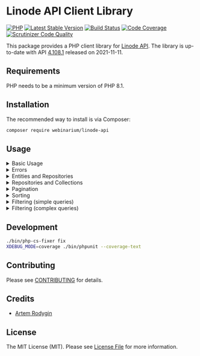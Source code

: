 # Linode API Client Library

[![PHP](https://img.shields.io/badge/PHP-8.1%2B-blue.svg)](https://secure.php.net/migration81)
[![Latest Stable Version](https://poser.pugx.org/webinarium/linode-api/v/stable)](https://packagist.org/packages/webinarium/linode-api)
[![Build Status](https://travis-ci.com/webinarium/linode-api.svg?branch=master)](https://travis-ci.com/github/webinarium/linode-api)
[![Code Coverage](https://scrutinizer-ci.com/g/webinarium/linode-api/badges/coverage.png?b=master)](https://scrutinizer-ci.com/g/webinarium/linode-api/?branch=master)
[![Scrutinizer Code Quality](https://scrutinizer-ci.com/g/webinarium/linode-api/badges/quality-score.png?b=master)](https://scrutinizer-ci.com/g/webinarium/linode-api/?branch=master)

This package provides a PHP client library for [Linode API](https://www.linode.com/docs/api/).
The library is up-to-date with API [4.108.1](https://www.linode.com/docs/products/tools/api/release-notes/) released on 2021-11-11.

## Requirements

PHP needs to be a minimum version of PHP 8.1.

## Installation

The recommended way to install is via Composer:

```bash
composer require webinarium/linode-api
```

## Usage

<details>
<summary>Basic Usage</summary>
<br>

Access to all API endpoints goes through an instance of `LinodeClient` class, which you have to create first:

```php
use Linode\LinodeClient;

$client = new LinodeClient();

$regions = $client->regions->findAll();
```

The example above creates an unauthenticated client which is enough to access few public endpoints like _regions_ or _kernels_.
To access your private data you need to provide `LinodeClient` with your access token:

```php
use Linode\LinodeClient;

$client = new LinodeClient('03d084436a6c91fbafd5c4b20c82e5056a2e9ce1635920c30dc8d81dc7a6665c');

$linodes = $client->linodes->findAll();
```

Access token can be a manually generated _Personal Access Token_ or a retrieved one from OAuth workflow.
You can use [oauth2-linode](https://github.com/webinarium/oauth2-linode) library to authenticate in Linode using OAuth.
</details>

<details>
<summary>Errors</summary>
<br>

Any API request to Linode can fail.
In this case Linode API returns list of errors, each consists of `reason` (a human-readable error message, always included) and `field` (a specific field in the submitted JSON, `null` when not applicable).

The library throws a `LinodeException` each time a request is failed.
The message of the exception is always a message of the first error in the errors list.
You can also get all errors from the exception using its `getErrors` function.

```php
use Linode\Exception\LinodeException;
use Linode\LinodeClient;
use Linode\LinodeInstances\Linode;

$client = new LinodeClient('03d084436a6c91fbafd5c4b20c82e5056a2e9ce1635920c30dc8d81dc7a6665c');

try {
    $linode = $client->linodes->create([
        Linode::FIELD_TYPE   => 'g6-standard-2',
        Linode::FIELD_REGION => 'us-east',
    ]);
}
catch (LinodeException $exception) {
    // This is the same as the reason of the very first error below.
    $message = $exception->getMessage();

    foreach ($exception->getErrors() as $error) {
        echo $error->field;
        echo $error->reason;
    }
}
```
</details>

<details>
<summary>Entities and Repositories</summary>
<br>

The library provides an _entity_ class for every object returned by Linode API - _linodes_, _images_, _nodebalancers_, whatever.
All entities are read-only, the data are accessible through properties.

Also, there is a dedicated repository for entity of each type. Most of the repositories are available through the `LinodeClient` class:

```php
use Linode\LinodeClient;
use Linode\LinodeInstances\Linode;
use Linode\LinodeInstances\LinodeRepositoryInterface;

$client = new LinodeClient('03d084436a6c91fbafd5c4b20c82e5056a2e9ce1635920c30dc8d81dc7a6665c');

/** @var LinodeRepositoryInterface $repository */
$repository = $client->linodes;

/** @var Linode $linode */
$linode = $repository->find(123);

echo $linode->label;
echo $linode->hypervisor;
```

Some entities are nested, for example `DomainRecord` objects always belong to some `Domain` object.
A repository for such nested entities should be taken from corresponding parent entity.
The `LinodeClient` class contains repositories for root entities only.

```php
use Linode\Domains\Domain;
use Linode\Domains\DomainRecord;
use Linode\LinodeClient;

$client = new LinodeClient('03d084436a6c91fbafd5c4b20c82e5056a2e9ce1635920c30dc8d81dc7a6665c');

/** @var Domain $domain */
$domain = $client->domains->findOneBy([
    Domain::FIELD_DOMAIN => 'example.com',
]);

/** @var DomainRecord[] $records */
$records = $domain->records->findAll();

foreach ($records as $record) {
    echo $record->type;
}
```

To make it easier to find corresponding entity and repository, the library sources are structured the same way as the original API documentation.
</details>

<details>
<summary>Repositories and Collections</summary>
<br>

Each repository implements `Linode\RepositoryInterface` and provides two following functions.

The `find` function searches for an entity by its ID:

```php
use Linode\LinodeClient;
use Linode\LinodeInstances\Linode;

$client = new LinodeClient('03d084436a6c91fbafd5c4b20c82e5056a2e9ce1635920c30dc8d81dc7a6665c');

/** @var Linode $linode */
$linode = $client->linodes->find(123);
```

The `findAll` function returns all entities of the type as a `Linode\EntityCollection` object.
Such object implements standard `Countable` and `Iterator` interfaces:

```php
use Linode\LinodeClient;
use Linode\LinodeInstances\Linode;

$client = new LinodeClient('03d084436a6c91fbafd5c4b20c82e5056a2e9ce1635920c30dc8d81dc7a6665c');

/** @var Linode[] $linodes */
$linodes = $client->linodes->findAll();

printf('Found %d linode(s).', count($linodes));

foreach ($linodes as $linode) {
    // ...
}
```
</details>

<details>
<summary>Pagination</summary>
<br>

When you are retrieving a list of objects from Linode API, the API returns the list paginated.
To make your life easier, the library manages the pagination for you internally, so you can work with a list of entities as with a simple array.

For example, let's assume you have 270 linodes in your account and need to enumerate their labels:

```php
use Linode\LinodeClient;

$client = new LinodeClient('03d084436a6c91fbafd5c4b20c82e5056a2e9ce1635920c30dc8d81dc7a6665c');

$linodes = $client->linodes->findAll();

foreach ($linodes as $linode) {
    echo $linode->label;
}
```

When you call `findAll` function in this example, only first 100 entities are loaded (100 is a default page size in the API).
Once you reach 101st entity in your enumeration, the library makes another call for next 100 linodes, and so on.
As result, the library will make three API requests for your 270 linodes, but it's completely transparent for you.
Of course, extra requests are performed only when needed, so if you break your enumeration in the middle, remaining entities won't be requested at all.

Also, the retrieved entities are cached per collection, so it's safe to enumerate the same collection multiple times:

```php
use Linode\LinodeClient;

$client = new LinodeClient('03d084436a6c91fbafd5c4b20c82e5056a2e9ce1635920c30dc8d81dc7a6665c');

$linodes = $client->linodes->findAll();

// This will make three API requests.
foreach ($linodes as $linode) {
    echo $linode->label;
}

// This will make no API requests at all.
foreach ($linodes as $linode) {
    echo $linode->type;
}

$linodes2 = $client->linodes->findAll();

// This will make three API requests again, as this is another collection.
foreach ($linodes2 as $linode) {
    echo $linode->type;
}
```
</details>

<details>
<summary>Sorting</summary>
<br>

The Linode API supports sorting of the requested objects, which can be specified in two optional parameters of the `findAll` function:

```php
use Linode\LinodeClient;
use Linode\LinodeInstances\Linode;
use Linode\RepositoryInterface;

$client = new LinodeClient('03d084436a6c91fbafd5c4b20c82e5056a2e9ce1635920c30dc8d81dc7a6665c');

$linodes = $client->linodes->findAll(Linode::FIELD_LABEL, RepositoryInterface::SORT_DESC);
```

The first parameter is the name of the field to sort entities by.
Every entity class contains useful constants so you don't have to hardcode field names.

The second parameter is a sorting direction and equals to `Linode\RepositoryInterface::SORT_ASC` if omitted.
</details>

<details>
<summary>Filtering (simple queries)</summary>
<br>

The Linode API supports filtering of the requested objects, which is addressed by the same `Linode\RepositoryInterface` interface via `findBy`, `findOneBy`, and `query` functions.

The `findBy` function accepts array of criterias as the first parameter.
All the criterias are joined via logical `AND` operation.

```php
use Linode\LinodeClient;
use Linode\LinodeInstances\Linode;

$client = new LinodeClient('03d084436a6c91fbafd5c4b20c82e5056a2e9ce1635920c30dc8d81dc7a6665c');

$linodes = $client->linodes->findBy([
    Linode::FIELD_REGION => 'us-west',
    Linode::FIELD_TAGS   => 'app-server',
]);
```

Second and third parameters of the function are for sorting and work exactly as the corresponding parameters of the `findAll` function.

The `findBy` function returns a collection, which can be empty if nothing is found.
When you need to retrieve a single object using filters, you may use the `findOneBy` function, which accepts an array of criterias as the only parameter.

```php
use Linode\LinodeClient;
use Linode\LinodeInstances\Linode;

$client = new LinodeClient('03d084436a6c91fbafd5c4b20c82e5056a2e9ce1635920c30dc8d81dc7a6665c');

$linode = $client->linodes->findOneBy([
    Linode::FIELD_LABEL => 'mysql-server-02',
]);
```

If nothing is found, the function returns `null`.
If more than one entity is found, the function raises a `LinodeException`.
</details>

<details>
<summary>Filtering (complex queries)</summary>
<br>

The last of functions mentioned above - `query` - lets you make complex requests using query language of the Linode API.

The API query language assumes you convert your conditions to JSON, which actually makes them hard to read, debug, and maintain.
For example, current API documentation suggests the following JSON object to get all Linode Types which are either _standard_ or _highmem_ class, or have between 12 and 20 vcpus:

```json
{
  "+or": [
    {
      "+or": [
        {
          "class": "standard"
        },
        {
          "class": "highmem"
        }
      ]
    },
    {
      "+and": [
        {
          "vcpus": {
            "+gte": 12
          }
        },
        {
          "vcpus": {
            "+lte": 20
          }
        }
      ]
    }
  ]
}
```

The `query` function lets you write your conditions using more human-readable expressions which are passed as a string to the first parameter.
The above example can be implemented as following:

```php
use Linode\LinodeClient;

$client = new LinodeClient();

$types = $client->linodeTypes->query('(class == "standard" or class == "highmem") or (vcpus >= 12 and vcpus <= 20)');

foreach ($types as $type) {
    echo $type->class;
    echo $type->vcpus;
}
```

All Linode API operators are supported by the library using following lexems:

<table>
<tr><td>==</td><td>equals</td></tr>
<tr><td>!=</td><td>doesn't equal</td></tr>
<tr><td><</td><td>is greater than</td></tr>
<tr><td><=</td><td>is less than or equal to</td></tr>
<tr><td>></td><td>is greater than</td></tr>
<tr><td>>=</td><td>is greater than or equal to</td></tr>
<tr><td>~</td><td>contains a substring</td></tr>
</table>

In case of syntax error in your expression, the library will raise a `LinodeException` with a list of all found errors.

If you need to create your expression using some variables, you may use parameterized expression, as in the example below:

```php
use Linode\LinodeClient;

$client = new LinodeClient();

$parameters = [
    'class1' => 'standard',
    'class2' => 'highmem',
    'min'    => 12,
    'max'    => 20,
];

$types = $client->linodeTypes->query('(class == :class1 or class == :class2) or (vcpus >= :min and vcpus <= :max)', $parameters);
```

Each parameter starts with a colon, and the whole set of parameters is provided once as an array.

And, just like `findAll` and `findBy` functions, the `query` function has two last optional parameters for sorting:

```php
use Linode\LinodeClient;
use Linode\LinodeTypes\LinodeType;
use Linode\RepositoryInterface;

$client = new LinodeClient();

$parameters = [
    'class1' => 'standard',
    'class2' => 'highmem',
    'min'    => 12,
    'max'    => 20,
];

$types = $client->linodeTypes->query(
    '(class == :class1 or class == :class2) or (vcpus >= :min and vcpus <= :max)',
    $parameters,
    LinodeType::FIELD_MEMORY,
    RepositoryInterface::SORT_DESC);
```
</details>

## Development

```bash
./bin/php-cs-fixer fix
XDEBUG_MODE=coverage ./bin/phpunit --coverage-text
```

## Contributing

Please see [CONTRIBUTING](https://github.com/webinarium/linode-api/blob/master/CONTRIBUTING.md) for details.

## Credits

- [Artem Rodygin](https://github.com/webinarium)

## License

The MIT License (MIT). Please see [License File](https://github.com/webinarium/linode-api/blob/master/LICENSE) for more information.
